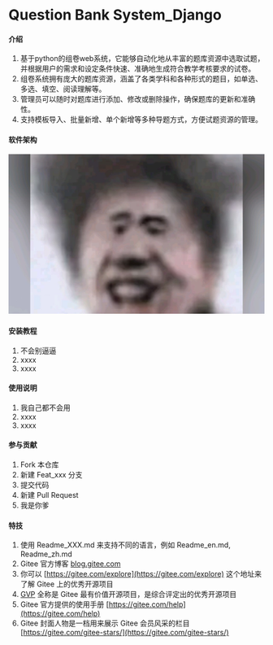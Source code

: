 # Question Bank System_Django

#### 介绍

1.  基于python的组卷web系统，它能够自动化地从丰富的题库资源中选取试题，并根据用户的需求和设定条件快速、准确地生成符合教学考核要求的试卷。
2.  组卷系统拥有庞大的题库资源，涵盖了各类学科和各种形式的题目，如单选、多选、填空、阅读理解等。
3.  管理员可以随时对题库进行添加、修改或删除操作，确保题库的更新和准确性。
4.  支持模板导入、批量新增、单个新增等多种导题方式，方便试题资源的管理。

#### 软件架构
![哈哈哈](./media/peng.jpg)


#### 安装教程

1.  不会别逼逼
2.  xxxx
3.  xxxx

#### 使用说明

1.  我自己都不会用
2.  xxxx
3.  xxxx

#### 参与贡献

1.  Fork 本仓库
2.  新建 Feat_xxx 分支
3.  提交代码
4.  新建 Pull Request
5.  我是你爹

#### 特技

1.  使用 Readme\_XXX.md 来支持不同的语言，例如 Readme\_en.md, Readme\_zh.md
2.  Gitee 官方博客 [blog.gitee.com](https://blog.gitee.com)
3.  你可以 [https://gitee.com/explore](https://gitee.com/explore) 这个地址来了解 Gitee 上的优秀开源项目
4.  [GVP](https://gitee.com/gvp) 全称是 Gitee 最有价值开源项目，是综合评定出的优秀开源项目
5.  Gitee 官方提供的使用手册 [https://gitee.com/help](https://gitee.com/help)
6.  Gitee 封面人物是一档用来展示 Gitee 会员风采的栏目 [https://gitee.com/gitee-stars/](https://gitee.com/gitee-stars/)

